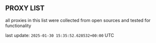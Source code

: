## PROXY LIST

all proxies in this list were collected from open sources and tested for functionality

last update: `2025-01-30 15:35:52.628532+00:00` UTC